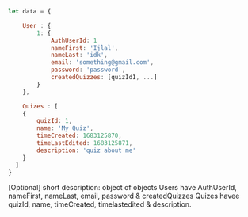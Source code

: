 ```javascript
let data = {

    User : {
        1: {
            AuthUserId: 1
            nameFirst: 'Ijlal', 
            nameLast: 'idk',
            email: 'something@gmail.com',
            password: 'password',
            createdQuizzes: [quizId1, ...]
        }
    },

    Quizes : [
    {
        quizId: 1,
        name: 'My Quiz',
        timeCreated: 1683125870,
        timeLastEdited: 1683125871,
        description: 'quiz about me'
    }
  ]
}
```

[Optional] short description: 
object of objects 
Users have AuthUserId, nameFirst, nameLast, email, password & createdQuizzes
Quizes havee quizId, name, timeCreated, timelastedited & description.

        
